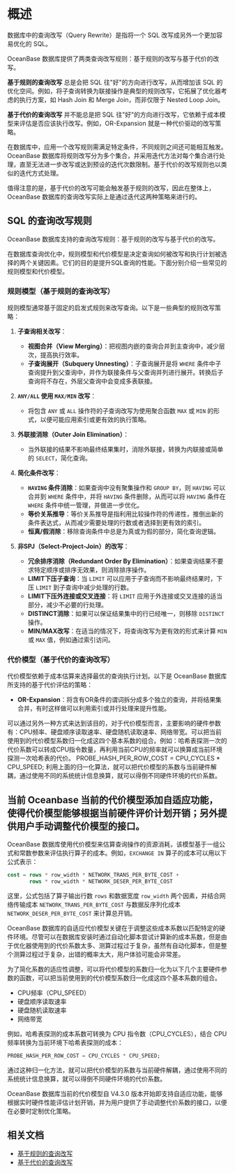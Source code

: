 # 概述

数据库中的查询改写（Query Rewrite）是指将一个 SQL 改写成另外一个更加容易优化的 SQL。

OceanBase 数据库提供了两类查询改写规则：基于规则的改写与基于代价的改写。

**基于规则的查询改写** 总是会把 SQL 往"好"的方向进行改写，从而增加该 SQL 的优化空间。例如，将子查询转换为联接操作是典型的规则改写，它拓展了优化器考虑的执行方案，如 Hash Join 和 Merge Join，而非仅限于 Nested Loop Join。

**基于代价的查询改写** 并不能总是把 SQL 往"好"的方向进行改写，它依赖于成本模型来评估是否应该执行改写。例如，OR-Expansion 就是一种代价驱动的改写策略。

在数据库中，应用一个改写规则需满足特定条件，不同规则之间还可能相互触发。OceanBase 数据库将规则改写分为多个集合，并采用迭代方法对每个集合进行处理，直至无法进一步改写或达到预设的迭代次数限制。基于代价的改写规则也以类似的迭代方式处理。

值得注意的是，基于代价的改写可能会触发基于规则的改写，因此在整体上，OceanBase 数据库的查询改写实际上是通过迭代这两种策略来进行的。

## SQL 的查询改写规则

OceanBase 数据库支持的查询改写规则：基于规则的改写与基于代价的改写。

在数据库查询优化中，规则模型和代价模型是决定查询如何被改写和执行计划被选择的两个关键因素。它们的目的是提升SQL查询的性能。下面分别介绍一些常见的规则模型和代价模型。

### 规则模型（基于规则的查询改写）

规则模型通常基于固定的启发式规则来改写查询。以下是一些典型的规则改写策略：

1. **子查询相关改写**：

   - **视图合并（View Merging）**：把视图内嵌的查询合并到主查询中，减少层次，提高执行效率。
   - **子查询展开（Subquery Unnesting）**：子查询展开是将 `WHERE` 条件中子查询提升到父查询中，并作为联接条件与父查询并列进行展开。转换后子查询将不存在，外层父查询中会变成多表联接。

2. **`ANY/ALL` 使用 `MAX/MIN` 改写**：

   - 将包含 `ANY` 或 `ALL` 操作符的子查询改写为使用聚合函数 `MAX` 或 `MIN` 的形式，以便可能应用索引或更有效的执行策略。

3. **外联接消除（Outer Join Elimination）**：

   - 当外联接的结果不影响最终结果集时，消除外联接，转换为内联接或简单的 `SELECT`，简化查询。

4. **简化条件改写**：

   - **`HAVING` 条件消除**：如果查询中没有聚集操作和 `GROUP BY`，则 `HAVING` 可以合并到 `WHERE` 条件中，并将 `HAVING` 条件删除，从而可以将 `HAVING` 条件在 `WHERE` 条件中统一管理，并做进一步优化。
   - **等价关系推导**：等价关系推导是指利用比较操作符的传递性，推倒出新的条件表达式，从而减少需要处理的行数或者选择到更有效的索引。
   - **恒真/假消除**：移除查询条件中总是为真或为假的部分，简化查询逻辑。

5. **非SPJ（Select-Project-Join）的改写**：

   - **冗余排序消除（Redundant Order By Elimination）**：如果查询结果不要求特定顺序或排序无效果，则消除排序操作。
   - **LIMIT下压子查询**：当 `LIMIT` 可以应用于子查询而不影响最终结果时，下压 `LIMIT` 到子查询中减少处理的行数。
   - **LIMIT下压外连接或交叉连接**：将 `LIMIT` 应用于外连接或交叉连接的适当部分，减少不必要的行处理。
   - **DISTINCT消除**：如果可以保证结果集中的行已经唯一，则移除 `DISTINCT` 操作。
   - **MIN/MAX改写**：在适当的情况下，将查询改写为更有效的形式来计算 `MIN` 或 `MAX` 值，例如通过索引访问。

### 代价模型（基于代价的查询改写）

代价模型依赖于成本估算来选择最优的查询执行计划。以下是 OceanBase 数据库所支持的基于代价评估的策略：

- **OR-Expansion**：将含有OR条件的谓词拆分成多个独立的查询，并将结果集合并，有时这样做可以利用索引或并行处理来提升性能。

可以通过另外一种方式来达到该目的，对于代价模型而言，主要影响的硬件参数有：CPU频率、硬盘顺序读取速率、硬盘随机读取速率、网络带宽。可以把当前使用到的代价模型系数归一化成这四个基本系数的组合。例如：哈希表探测一次的代价系数可以转成CPU指令数量，再利用当前CPU的频率就可以换算成当前环境探测一次哈希表的代价。
PROBE_HASH_PER_ROW_COST = CPU_CYCLES * CPU_SPEED;
利用上面的归一化算法，就可以把代价模型的系数与当前硬件解耦，通过使用不同的系统统计信息换算，就可以得倒不同硬件环境的代价系数。

当前 Oceanbase 当前的代价模型添加自适应功能，使得代价模型能够根据当前硬件评价计划开销；另外提供用户手动调整代价模型的接口。
----------------
OceanBase 数据库使用代价模型来估算查询操作的资源消耗，该模型基于一组公式和常数参数来评估执行算子的成本。例如，`EXCHANGE IN` 算子的成本可以用以下公式表示：

```sql
cost = rows * row_width * NETWORK_TRANS_PER_BYTE_COST +
       rows * row_width * NETWORK_DESER_PER_BYTE_COST
```

这里，公式包括了算子输出行数 `rows` 和数据宽度 `row_width` 两个因素，并结合网络传输成本 `NETWORK_TRANS_PER_BYTE_COST` 与数据反序列化成本 `NETWORK_DESER_PER_BYTE_COST` 来计算总开销。

OceanBase 数据库的自适应代价模型关键在于调整这些成本系数以匹配特定的硬件环境。尽管可以在数据库安装时通过自动化脚本尝试计算新的成本系数，但是由于优化器使用到的代价系数太多、测算过程过于复杂，虽然有自动化脚本，但是整个测算过程过于复杂，出错的概率太大，用户体验可能会非常差。

为了简化系数的适应性调整，可以将代价模型的系数归一化为以下几个主要硬件参数的函数，可以把当前使用到的代价模型系数归一化成这四个基本系数的组合。

- CPU频率（CPU_SPEED）
- 硬盘顺序读取速率
- 硬盘随机读取速率
- 网络带宽

例如，哈希表探测的成本系数可转换为 CPU 指令数（CPU_CYCLES），结合 CPU 频率转换为当前环境下哈希表探测的成本：

```sql
PROBE_HASH_PER_ROW_COST = CPU_CYCLES * CPU_SPEED;
```

通过这种归一化方法，就可以把代价模型的系数与当前硬件解耦，通过使用不同的系统统计信息换算，就可以得倒不同硬件环境的代价系数。

OceanBase 数据库当前的代价模型自 V4.3.0 版本开始即支持自适应功能，能够根据实时硬件性能评估计划开销，并为用户提供了手动调整代价系数的接口，以便在必要时定制优化策略。

## 相关文档

- [基于规则的查询改写](200.rule-based-query-rewriting.md)
- [基于代价的查询改写](300.cost-based-query-rewriting.md)
